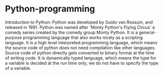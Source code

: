 # Python-programming
Introduction to Python:
Python was developed by Guido van Rossum, and released in 1991. Python was named after 'Monty Python's Flying Circus' a comedy series created by the comedy group Monty Python.
It is a general-purpose programming language that also works nicely as a scripting language.
It is a high level interpreted programming language, which means the source code of python does not need compilation like other languages. Source code of python directly gets converted to binary format at the time of writing code.
It is dynamically typed language, which means the type for a variable is decided at the run time only, we do not have to specify the type of a variable.
